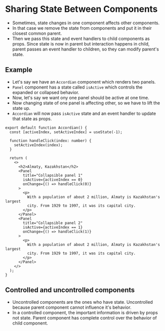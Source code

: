 # Sharing State Between Components

- Sometimes, state changes in one component affects other components.
- In that case we remove the state from components and put it in their closest common parent.
- Then we pass this state and event handlers to child components as props. Since state is now in parent but interaction happens in child, parent passes an event handler to children, so they can modify parent's state.

## Example

- Let's say we have an `Accordian` component which renders two panels.
- `Panel` component has a state called `isActive` which controls the expanded or collapsed behavior.
- Now, let's say we want ony one panel should be active at one time.
- Now changing state of one panel is affecting other, so we have to lift the state up.
- `Accordian` will now pass `isActive` state and an event handler to update that state as props.

```tsx
export default function Accordian() {
  const [activeIndex, setActiveIndex] = useState(-1);

  function handleClick(index: number) {
    setActiveIndex(index);
  }

  return (
    <>
      <h2>Almaty, Kazakhstan</h2>
      <Panel
        title="Collapsible panel 1"
        isActive={activeIndex == 0}
        onChange={() => handleClick(0)}
      >
        <p>
          With a population of about 2 million, Almaty is Kazakhstan's largest
          city. From 1929 to 1997, it was its capital city.
        </p>
      </Panel>
      <Panel
        title="Collapsible panel 2"
        isActive={activeIndex == 1}
        onChange={() => handleClick(1)}
      >
        <p>
          With a population of about 2 million, Almaty is Kazakhstan's largest
          city. From 1929 to 1997, it was its capital city.
        </p>
      </Panel>
    </>
  );
}
```

## Controlled and uncontrolled components 

- Uncontrolled components are the ones who have state. Uncontrolled because parent component cannot influence it's behavior.
- In a controlled component, the important information is driven by props not state. Parent component has complete control over the behavior of child component.
